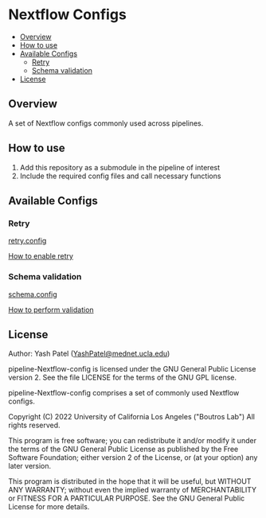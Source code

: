 # Nextflow Configs


- [Overview](#overview)
- [How to use](#how-to-use)
- [Available Configs](#available-configs)
    - [Retry](#retry)
    - [Schema validation](#schema-validation)
- [License](#License)


## Overview

A set of Nextflow configs commonly used across pipelines.

## How to use

1. Add this repository as a submodule in the pipeline of interest
2. Include the required config files and call necessary functions

## Available Configs

### Retry

[retry.config](./config/retry/retry.config)

[How to enable retry](./config/retry/README.md)

### Schema validation

[schema.config](./config/schema/schema.config)

[How to perform validation](./config/schema/README.md)

## License

Author: Yash Patel (YashPatel@mednet.ucla.edu)

pipeline-Nextflow-config is licensed under the GNU General Public License version 2. See the file LICENSE for the terms of the GNU GPL license.

pipeline-Nextflow-config comprises a set of commonly used Nextflow configs.

Copyright (C) 2022 University of California Los Angeles ("Boutros Lab") All rights reserved.

This program is free software; you can redistribute it and/or modify it under the terms of the GNU General Public License as published by the Free Software Foundation; either version 2 of the License, or (at your option) any later version.

This program is distributed in the hope that it will be useful, but WITHOUT ANY WARRANTY; without even the implied warranty of MERCHANTABILITY or FITNESS FOR A PARTICULAR PURPOSE. See the GNU General Public License for more details.
